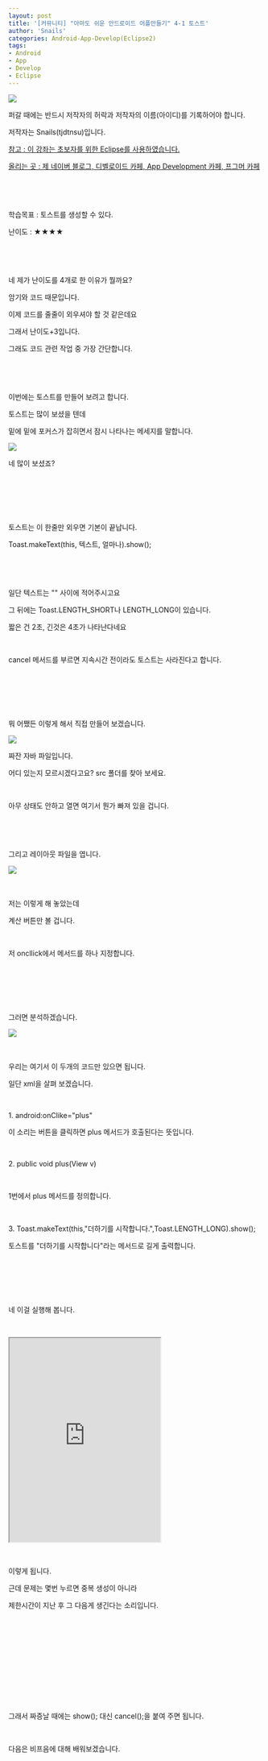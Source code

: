 ```yaml
---
layout: post
title: '[커뮤니티] "아마도 쉬운 안드로이드 어플만들기" 4-1 토스트'
author: 'Snails'
categories: Android-App-Develop(Eclipse2)
tags:
- Android
- App
- Develop
- Eclipse
---
```



<script> location.href='https://cafe.naver.com/develoid/280254' ; </script>

<p><img src="https://dthumb-phinf.pstatic.net/?src=%22http%3A%2F%2Fpostfiles3.naver.net%2F20130523_178%2Ftjdtnsu_1369283538974akCh1_JPEG%2Fand.jpg%3Ftype%3Dw2%22&amp;type=cafe_wa740"></p>
<p>퍼갈 때에는 반드시 저작자의 허락과 저작자의 이름(아이디)를 기록하어야 합니다.</p>
<p>저작자는 Snails(tjdtnsu)입니다.</p>
<p><u>참고 : 이 강좌는 초보자를 위한 Eclipse를 사용하였습니다.</u></p>
<p><u>올리는 곳 : 제 네이버 블로그, 디벨로이드 카페, App Development 카페, 프그머 카페</u></p>
<p>&nbsp;</p>
<p><u>﻿</u></p>
<p>학습목표 :&nbsp;토스트를 생성할 수 있다.</p>
<p>난이도 : ★★★★&nbsp; </p>
<p>&nbsp;</p>
<p>&nbsp;</p>
<p>네 제가 난이도를 4개로 한 이유가 뭘까요?</p>
<p>암기와 코드 때문입니다.</p>
<p>이제 코드를 줄줄이 외우셔야 할 것 같은데요</p>
<p>그래서 난이도+3입니다.</p>
<p>그래도 코드 관련 작업 중 가장 간단합니다.</p>
<p>&nbsp;</p>
<p>&nbsp;</p>
<p>이번에는 토스트를 만들어 보려고 합니다.</p>
<p>토스트는 많이 보셨을 텐데</p>
<p>밑에 밑에 포커스가 잡히면서 잠시 나타나는 메세지를 말합니다.</p>
<p><img src="https://dthumb-phinf.pstatic.net/?src=%22http%3A%2F%2Fblogfiles.naver.net%2F20130720_188%2Ftjdtnsu_13743010343283TjgS_PNG%2F%25C1%25A6%25B8%25F1_%25BE%25F8%25C0%25BD.png%22&amp;type=cafe_wa740"></p>
<p>네 많이 보셨죠?</p>
<p>&nbsp;</p>
<p>&nbsp;</p>
<p>&nbsp;</p>
<p>토스트는 이 한줄만 외우면 기본이 끝납니다.</p>
<p>Toast.makeText(this, 텍스트, 얼마나).show();</p>
<p><em>﻿</em></p>
<p><em>﻿﻿﻿</em></p>
<p><em>﻿﻿﻿</em>일단 텍스트는 "" 사이에 적어주시고요</p>
<p>﻿﻿﻿그 뒤에는 Toast.LENGTH_SHORT나 LENGTH_LONG이 있습니다.</p>
<p>﻿﻿﻿짧은 건 2초, 긴것은 4초가 나타난다네요</p>
<p>﻿﻿﻿</p>
<p>﻿﻿﻿cancel 메서드를 부르면 지속시간 전이라도 토스트는 사라진다고 합니다.﻿﻿</p>
<p>﻿﻿﻿</p>
<p>﻿﻿﻿﻿﻿</p>
<p>﻿</p>
<p>﻿﻿﻿뭐 어쨌든 이렇게 해서 직접 만들어 보겠습니다.</p>
<p><img src="https://dthumb-phinf.pstatic.net/?src=%22http%3A%2F%2Fblogfiles.naver.net%2F20130720_297%2Ftjdtnsu_1374301550284kAH6N_PNG%2F%25C1%25A6%25B8%25F1_%25BE%25F8%25C0%25BD.png%22&amp;type=cafe_wa740"></p>
<p>짜잔 자바 파일입니다.</p>
<p>어디 있는지 모르시겠다고요? src 폴더를 찾아 보세요.</p>
<p>﻿﻿﻿</p>
<p>﻿﻿﻿아무 상태도 안하고 열면 여기서 뭔가 빠져 있을 겁니다.</p>
<p>﻿﻿﻿</p>
<p>﻿﻿﻿﻿﻿</p>
<p>그리고 레이아웃 파일을 엽니다.</p>
<p>﻿﻿﻿<img src="https://dthumb-phinf.pstatic.net/?src=%22http%3A%2F%2Fblogfiles.naver.net%2F20130720_150%2Ftjdtnsu_1374301742630o1OjT_PNG%2F%25C1%25A6%25B8%25F1_%25BE%25F8%25C0%25BD.png%22&amp;type=cafe_wa740"></p>
<p>﻿﻿﻿</p>
<p>﻿﻿﻿저는 이렇게 해 놓았는데</p>
<p>﻿﻿﻿계산 버튼만 볼 겁니다.</p>
<p>﻿﻿﻿</p>
<p>﻿﻿﻿저 oncllick에서 메서드를 하나 지정합니다.</p>
<p>﻿﻿﻿</p>
<p>﻿﻿﻿</p>
<p>﻿﻿﻿</p>
<p>﻿﻿﻿그러면 분석하겠습니다.</p>
<p>﻿﻿﻿<img src="https://dthumb-phinf.pstatic.net/?src=%22http%3A%2F%2Fblogfiles.naver.net%2F20130720_232%2Ftjdtnsu_13743019254763wz8I_PNG%2F%25C1%25A6%25B8%25F1_%25BE%25F8%25C0%25BD.png%22&amp;type=cafe_wa740"></p>
<p>﻿﻿﻿</p>
<p>﻿﻿﻿우리는 여기서 이 두개의 코드만 있으면 됩니다.</p>
<p>일단 xml을 살펴 보겠습니다.</p>
<p>﻿﻿﻿</p>
<p>﻿﻿﻿1. android:onClike="plus"</p>
<p>이 소리는 버튼을 클릭하면 plus 메서드가 호출된다는 뜻입니다.</p>
<p>﻿﻿﻿</p>
<p>﻿﻿﻿﻿2. public void plus(View v)﻿</p>
<p>﻿</p>
<p>1번에서 plus 메서드를 정의합니다.﻿﻿﻿</p>
<p>﻿﻿﻿</p>
<p>﻿﻿﻿3. Toast.makeText(this,"더하기를 시작합니다.",Toast.LENGTH_LONG).show();</p>
<p>토스트를 "더하기를 시작합니다"라는 메서드로 길게 출력합니다.</p>
<p>﻿﻿﻿</p>
<p>﻿﻿﻿</p>
<p>﻿﻿﻿</p>
<p>﻿﻿﻿네 이걸 실행해 봅니다.</p>
<p>﻿﻿﻿</p>
<p><iframe frame scrolling="no" name="mplayer" title="플레이어"  height="405" src="https://serviceapi.nmv.naver.com/view/ugcPlayer.nhn?vid=637C2FD2FBF6B01170C1757BD6F9E80411AA&amp;inKey=V1251e730010aee041cbcbc314fcfb1e408e8f6f625c27c53f6128c3feb17086cfa63bc314fcfb1e408e8&amp;wmode=opaque&amp;hasLink=0&amp;autoPlay=false&amp;beginTime=0" allowfullscreen="allowfullscreen"></iframe></p>
<p>﻿</p>
<p>이렇게 됩니다.</p>
<p>근데 문제는 몇번 누르면 중복 생성이 아니라</p>
<p>제한시간이 지난 후 그 다음게 생긴다는 소리입니다.</p>
<p>﻿</p>
<p>﻿</p>
<p>﻿</p>
<p>﻿</p>
<p>﻿﻿﻿﻿﻿﻿﻿﻿﻿﻿﻿﻿﻿﻿﻿﻿﻿﻿﻿﻿﻿﻿﻿﻿﻿</p>
<p>﻿</p>
<p>그래서 짜증날 때에는 show(); 대신 cancel();을 붙여 주면 됩니다.</p>
<p>﻿﻿﻿</p>
<p>﻿﻿﻿다음은 비프음에 대해 배워보겠습니다.﻿﻿﻿﻿﻿﻿</p>
<p>﻿﻿﻿﻿﻿﻿﻿﻿</p>
<p>﻿﻿﻿<em>﻿﻿</em></p>
<p>&nbsp;</p>
 <p></p>
